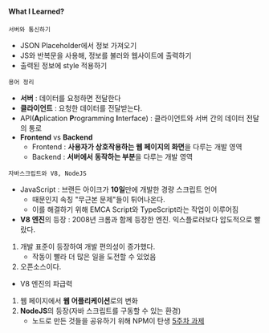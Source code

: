 #### What I Learned?
```
서버와 통신하기
```
- JSON Placeholder에서 정보 가져오기
- JS와 반복문을 사용해, 정보를 불러와 웹사이트에 출력하기
- 출력된 정보에 style 적용하기  

```
용어 정리
```
- **서버** : 데이터를 요청하면 전달한다
- **클라이언트** : 요청한 데이터를 전달받는다.
- API(**A**plication **P**rogramming **I**nterface) : 클라이언트와 서버 간의 데이터 전달의 통로
- **Frontend** vs **Backend**
    - Frontend : **사용자가 상호작용하는 웹 페이지의 화면**을 다루는 개발 영역
    - Backend : **서버에서 동작하는 부분**을 다루는 개발 영역

```
자바스크립트와 V8, NodeJS
```
- JavaScript : 브랜든 아이크가 **10일**만에 개발한 경량 스크립트 언어
    - 때문인지 속칭 "무근본 문제"들이 튀어나온다.
    - 이를 해결하기 위해 EMCA Script와 TypeScript라는 작업이 이루어짐
- **V8 엔진**의 등장 : 2008년 크롬과 함께 등장한 엔진. 익스플로러보다 압도적으로 빨랐다.
1. 개발 표준이 등장하여 개발 편의성이 증가했다.
    - 작동이 빨라 더 많은 일을 도전할 수 있었음
2. 오픈소스이다.
- V8 엔진의 파급력
1. 웹 페이지에서 **웹 어플리케이션**로의 변화
2. **NodeJS**의 등장(자바 스크립트를 구동할 수 있는 환경)
    - 노드로 만든 것들을 공유하기 위해 NPM이 탄생
[5주차 과제](https://mellifluous-haupia-6ee25b.netlify.app/)
